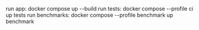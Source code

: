 run app: docker compose up --build
run tests: docker compose --profile ci up tests
run benchmarks: docker compose --profile benchmark up benchmark
